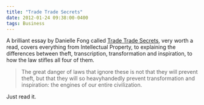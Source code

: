 ```yaml
---
title: "Trade Trade Secrets"
date: 2012-01-24 09:38:00-0400
tags: Business
---
```


A brilliant essay by Danielle Fong called [Trade Trade Secrets](http://einfall.wordpress.com/2012/01/23/trade-trade-secrets/), very worth a read, covers everything from Intellectual Property, to explaining the differences between theft, transcription, transformation and inspiration, to how the law stifles all four of them.

> The great danger of laws that ignore these is not that they will prevent theft, but that they will so heavyhandedly prevent transformation and inspiration: the engines of our entire civilization.

Just read it.

